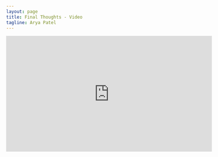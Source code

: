 ```yaml
---
layout: page
title: Final Thoughts - Video
tagline: Arya Patel
---
```


<iframe width="560" height="315" src="https://www.youtube.com/embed/grB4pnZB3W4" title="YouTube video player" frameborder="0" allow="accelerometer; autoplay; clipboard-write; encrypted-media; gyroscope; picture-in-picture" allowfullscreen></iframe>
